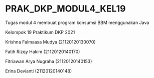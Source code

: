 # PRAK_DKP_MODUL4_KEL19
Tugas modul 4 membuat program konsumsi BBM menggunakan Java

Kelompok 19 Praktikum DKP 2021

Krishna Falmaasa Mudya (21120120130070)

Fatih Rizqy Hakim (21120120140170)

Fitriawan Arya Nugraha (21120120140153)

Erina Devianti (21120120140148)
